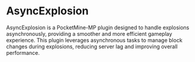 # AsyncExplosion
AsyncExplosion is a PocketMine-MP plugin designed to handle explosions asynchronously, providing a smoother and more efficient gameplay experience. This plugin leverages asynchronous tasks to manage block changes during explosions, reducing server lag and improving overall performance.
